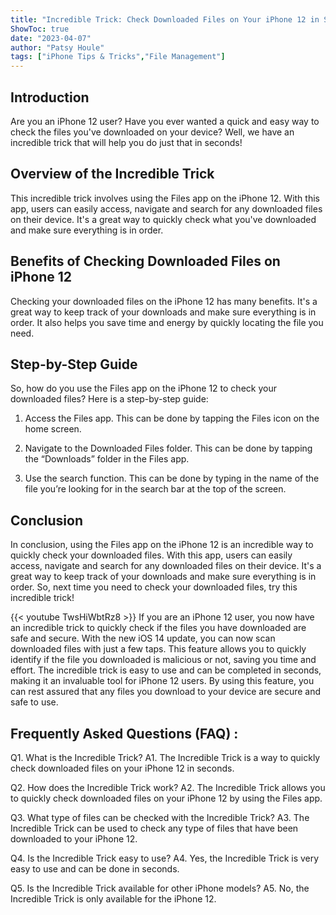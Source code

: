 ```yaml
---
title: "Incredible Trick: Check Downloaded Files on Your iPhone 12 in Seconds!"
ShowToc: true 
date: "2023-04-07"
author: "Patsy Houle" 
tags: ["iPhone Tips & Tricks","File Management"]
---
```

## Introduction

Are you an iPhone 12 user? Have you ever wanted a quick and easy way to check the files you've downloaded on your device? Well, we have an incredible trick that will help you do just that in seconds!

## Overview of the Incredible Trick

This incredible trick involves using the Files app on the iPhone 12. With this app, users can easily access, navigate and search for any downloaded files on their device. It's a great way to quickly check what you've downloaded and make sure everything is in order.

## Benefits of Checking Downloaded Files on iPhone 12

Checking your downloaded files on the iPhone 12 has many benefits. It's a great way to keep track of your downloads and make sure everything is in order. It also helps you save time and energy by quickly locating the file you need.

## Step-by-Step Guide

So, how do you use the Files app on the iPhone 12 to check your downloaded files? Here is a step-by-step guide:

1. Access the Files app. This can be done by tapping the Files icon on the home screen.

2. Navigate to the Downloaded Files folder. This can be done by tapping the “Downloads” folder in the Files app.

3. Use the search function. This can be done by typing in the name of the file you’re looking for in the search bar at the top of the screen.

## Conclusion

In conclusion, using the Files app on the iPhone 12 is an incredible way to quickly check your downloaded files. With this app, users can easily access, navigate and search for any downloaded files on their device. It's a great way to keep track of your downloads and make sure everything is in order. So, next time you need to check your downloaded files, try this incredible trick!

{{< youtube TwsHiWbtRz8 >}} 
If you are an iPhone 12 user, you now have an incredible trick to quickly check if the files you have downloaded are safe and secure. With the new iOS 14 update, you can now scan downloaded files with just a few taps. This feature allows you to quickly identify if the file you downloaded is malicious or not, saving you time and effort. The incredible trick is easy to use and can be completed in seconds, making it an invaluable tool for iPhone 12 users. By using this feature, you can rest assured that any files you download to your device are secure and safe to use.

## Frequently Asked Questions (FAQ) :
Q1. What is the Incredible Trick?
A1. The Incredible Trick is a way to quickly check downloaded files on your iPhone 12 in seconds.

Q2. How does the Incredible Trick work?
A2. The Incredible Trick allows you to quickly check downloaded files on your iPhone 12 by using the Files app.

Q3. What type of files can be checked with the Incredible Trick?
A3. The Incredible Trick can be used to check any type of files that have been downloaded to your iPhone 12.

Q4. Is the Incredible Trick easy to use?
A4. Yes, the Incredible Trick is very easy to use and can be done in seconds.

Q5. Is the Incredible Trick available for other iPhone models?
A5. No, the Incredible Trick is only available for the iPhone 12.


